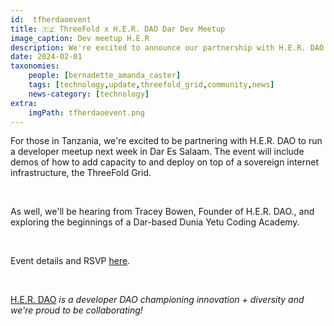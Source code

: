 ```yaml
---
id:  tfherdaoevent
title: 🇹🇿 ThreeFold x H.E.R. DAO Dar Dev Meetup
image_caption: Dev meetup H.E.R
description: We're excited to announce our partnership with H.E.R. DAO for a developer meetup in Dar Es Salaam, Tanzania next week, showcasing demos on deploying on the ThreeFold Grid.
date: 2024-02-01
taxonomies:
    people: [bernadette_amanda_caster]
    tags: [technology,update,threefold_grid,community,news]
    news-category: [technology]
extra:
    imgPath: tfherdaoevent.png
---
```


For those in Tanzania, we're excited to be partnering with H.E.R. DAO to run a developer meetup next week in Dar Es Salaam. The event will include demos of how to add capacity to and deploy on top of a sovereign internet infrastructure, the ThreeFold Grid.

<br/>

As well, we'll be hearing from Tracey Bowen, Founder of H.E.R. DAO., and exploring the beginnings of a Dar-based Dunia Yetu Coding Academy.

<br/>

Event details and RSVP [here](https://lu.ma/threefoldherdao).

<br/>

[H.E.R. DAO](https://www.her-dao.xyz/) *is a developer DAO championing innovation + diversity and we're proud to be collaborating!*